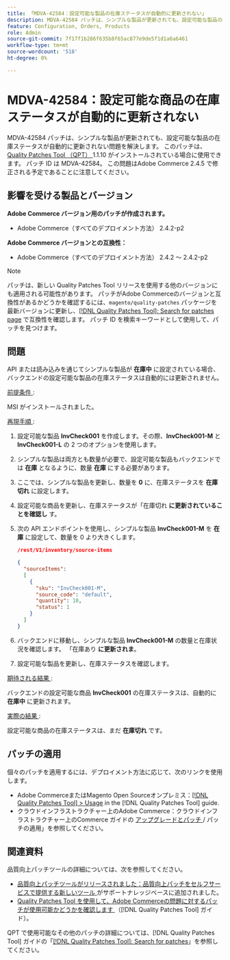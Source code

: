 ```yaml
---
title: 「MDVA-42584：設定可能な製品の在庫ステータスが自動的に更新されない」
description: MDVA-42584 パッチは、シンプルな製品が更新されても、設定可能な製品の在庫ステータスが自動的に更新されない問題を解決します。 このパッチは、[Quality Patches Tool （QPT） ] （https://experienceleague.adobe.com/ja/docs/commerce-knowledge-base/kb/announcements/commerce-announcements/magento-quality-patches-released-new-tool-to-self-serve-quality-patches） 1.1.10 がインストールされている場合に利用できます。 パッチ ID は MDVA-42584。 この問題はAdobe Commerce 2.4.5 で修正される予定であることに注意してください。
feature: Configuration, Orders, Products
role: Admin
source-git-commit: 7f17f1b286f635b8f65ac877e9de5f1d1a6a6461
workflow-type: tm+mt
source-wordcount: '518'
ht-degree: 0%

---
```


# MDVA-42584：設定可能な商品の在庫ステータスが自動的に更新されない

MDVA-42584 パッチは、シンプルな製品が更新されても、設定可能な製品の在庫ステータスが自動的に更新されない問題を解決します。 このパッチは、[Quality Patches Tool （QPT） ](https://experienceleague.adobe.com/ja/docs/commerce-knowledge-base/kb/announcements/commerce-announcements/magento-quality-patches-released-new-tool-to-self-serve-quality-patches)1.1.10 がインストールされている場合に使用できます。 パッチ ID は MDVA-42584。 この問題はAdobe Commerce 2.4.5 で修正される予定であることに注意してください。

## 影響を受ける製品とバージョン

**Adobe Commerce バージョン用のパッチが作成されます。**

* Adobe Commerce（すべてのデプロイメント方法） 2.4.2-p2

**Adobe Commerce バージョンとの互換性：**

* Adobe Commerce（すべてのデプロイメント方法） 2.4.2 ～ 2.4.2-p2

>[!NOTE]
>
>パッチは、新しい Quality Patches Tool リリースを使用する他のバージョンにも適用される可能性があります。 パッチがAdobe Commerceのバージョンと互換性があるかどうかを確認するには、`magento/quality-patches` パッケージを最新バージョンに更新し、[[!DNL Quality Patches Tool]: Search for patches page](https://experienceleague.adobe.com/ja/docs/commerce-knowledge-base/kb/announcements/commerce-announcements/magento-quality-patches-released-new-tool-to-self-serve-quality-patches) で互換性を確認します。 パッチ ID を検索キーワードとして使用して、パッチを見つけます。

## 問題

API または読み込みを通じてシンプルな製品が **在庫中** に設定されている場合、バックエンドの設定可能な製品の在庫ステータスは自動的には更新されません。

<u> 前提条件 </u>:

MSI がインストールされました。

<u> 再現手順 </u>:

1. 設定可能な製品 **InvCheck001** を作成します。その際、**InvCheck001-M** と **InvCheck001-L** の 2 つのオプションを使用します。
1. シンプルな製品は両方とも数量が必要で、設定可能な製品もバックエンドでは **在庫** となるように、数量 **在庫** にする必要があります。
1. ここでは、シンプルな製品を更新し、数量を **0** に、在庫ステータスを **在庫切れ** に設定します。
1. 設定可能な商品を更新し、在庫ステータスが「在庫切れ **に更新されていることを確認し** す。
1. 次の API エンドポイントを使用し、シンプルな製品 **InvCheck001-M** を **在庫** に設定して、数量を 0 より大きくします。

   ```JSON
   /rest/V1/inventory/source-items
   
   {
     "sourceItems":
     [
       {
         "sku": "InvCheck001-M",
         "source_code": "default",
         "quantity": 10,
         "status": 1
       }
     ]
   }
   ```

1. バックエンドに移動し、シンプルな製品 **InvCheck001-M** の数量と在庫状況を確認します。 「在庫あり **に更新されま**。
1. 設定可能な製品を更新し、在庫ステータスを確認します。

<u> 期待される結果 </u>:

バックエンドの設定可能な商品 **InvCheck001** の在庫ステータスは、自動的に **在庫中** に更新されます。

<u> 実際の結果 </u>:

設定可能な商品の在庫ステータスは、まだ **在庫切れ** です。

## パッチの適用

個々のパッチを適用するには、デプロイメント方法に応じて、次のリンクを使用します。

* Adobe CommerceまたはMagento Open Sourceオンプレミス：[[!DNL Quality Patches Tool] > Usage](/help/tools/quality-patches-tool/usage.md) in the [!DNL Quality Patches Tool] guide.
* クラウドインフラストラクチャー上のAdobe Commerce：クラウドインフラストラクチャー上のCommerce ガイドの [ アップグレードとパッチ ](https://experienceleague.adobe.com/docs/commerce-cloud-service/user-guide/develop/upgrade/apply-patches.html?lang=ja)/ パッチの適用」を参照してください。

## 関連資料

品質向上パッチツールの詳細については、次を参照してください。

* [ 品質向上パッチツールがリリースされました：品質向上パッチをセルフサービスで提供する新しいツール ](https://experienceleague.adobe.com/ja/docs/commerce-knowledge-base/kb/announcements/commerce-announcements/magento-quality-patches-released-new-tool-to-self-serve-quality-patches) がサポートナレッジベースに追加されました。
* [Quality Patches Tool を使用して、Adobe Commerceの問題に対するパッチが使用可能かどうかを確認します ](/help/tools/quality-patches-tool/patches-available-in-qpt/check-patch-for-magento-issue-with-magento-quality-patches.md) （[!DNL Quality Patches Tool] ガイド）。

QPT で使用可能なその他のパッチの詳細については、[!DNL Quality Patches Tool] ガイドの「[[!DNL Quality Patches Tool]: Search for patches](https://experienceleague.adobe.com/tools/commerce-quality-patches/index.html?lang=ja)」を参照してください。
